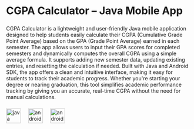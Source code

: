 <h1 align="left">CGPA Calculator – Java Mobile App</h1>

###

###

<p align="left">CGPA Calculator is a lightweight and user-friendly Java mobile application designed to help students easily calculate their CGPA (Cumulative Grade Point Average) based on the GPA (Grade Point Average) earned in each semester. The app allows users to input their GPA scores for completed semesters and dynamically computes the overall CGPA using a simple average formula. It supports adding new semester data, updating existing entries, and resetting the calculation if needed. Built with Java and Android SDK, the app offers a clean and intuitive interface, making it easy for students to track their academic progress. Whether you're starting your degree or nearing graduation, this tool simplifies academic performance tracking by giving you an accurate, real-time CGPA without the need for manual calculations.</p>

###

###

###

<div align="left">
  <img src="https://cdn.jsdelivr.net/gh/devicons/devicon/icons/java/java-original.svg" height="40" alt="java logo"  />
  <img width="12" />
  <img src="https://cdn.jsdelivr.net/gh/devicons/devicon/icons/androidstudio/androidstudio-original.svg" height="40" alt="androidstudio logo"  />
  <img width="12" />
  <img src="https://cdn.jsdelivr.net/gh/devicons/devicon/icons/android/android-original.svg" height="40" alt="android logo"  />
</div>

###
